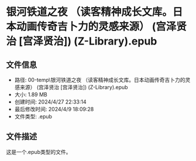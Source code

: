 ﻿# 银河铁道之夜 （读客精神成长文库。日本动画传奇吉卜力的灵感来源） (宫泽贤治 [宫泽贤治]) (Z-Library).epub

## 文件信息
- 路径: 00-temp\银河铁道之夜 （读客精神成长文库。日本动画传奇吉卜力的灵感来源） (宫泽贤治 [宫泽贤治]) (Z-Library).epub
- 大小: 1.89 MB
- 创建时间: 2024/4/27 22:33:14
- 最后修改时间: 2024/4/9 18:09:28
- 文件类型: .epub

## 文件描述
这是一个.epub类型的文件。


